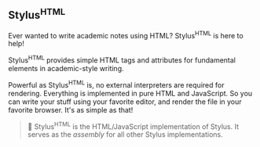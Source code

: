 ## Stylus<sup style="font-variant: small-caps">HTML</sup>

Ever wanted to write academic notes using HTML? Stylus<sup style="font-variant: small-caps">HTML</sup> is here to help!

Stylus<sup style="font-variant: small-caps">HTML</sup> provides simple HTML tags and attributes for fundamental elements in academic-style writing. 

Powerful as Stylus<sup style="font-variant: small-caps">HTML</sup> is, no external interpreters are required for rendering. Everything is implemented in pure HTML and JavaScript. So you can write your stuff using your favorite editor, and render the file in your favorite browser. It's as simple as that!

> 🚧 Stylus<sup style="font-variant: small-caps">HTML</sup> is the HTML/JavaScript implementation of Stylus. It serves as the *assembly* for all other Stylus implementations.
